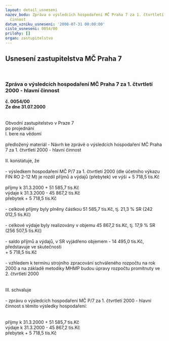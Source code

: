 ```yaml
---
layout: detail_usneseni
nazev_bodu: Zpráva o výsledcích hospodaření MČ Praha 7 za 1. čtvrtletí 2000 - hlavní
  činnost
datum_vzniku_usneseni: '2000-07-31 00:00:00'
cislo_usneseni: 0054/00
prilohy: []
organ: zastupitelstvo
---
```

<div id="ucUsn_pList" class="usn">
	<span><h2>Usnesení zastupitelstva MČ Praha 7 </h2>
<br></span><div class="standBody">
<span><h3>Zpráva o výsledcích hospodaření MČ Praha 7 za 1. čtvrtletí 2000 - hlavní činnost</h3></span><div class="center">
		<strong>č. 0054/00</strong><br>
	</div>
<div class="center">
		<strong>Ze dne 31.07.2000</strong><br><br>
	</div>     <br>Obvodní zastupitelstvo v Praze 7<br>po projednání<br>I.	bere na vědomí<br><br> předložený materiál - Návrh ke zprávě o výsledcích hospodaření MČ Praha 7 za 1. čtvrtletí 2000 - hlavní činnost<br><br>II.	konstatuje, že<br><br>- výsledkem hospodaření MČ P/7 za 1. čtvrtletí 2000 (dle účetního výkazu FIN RO 2-12 M) je rozdíl příjmů a výdajů (přebytek) ve výši                                                                 + 5 718,5 tis.Kč<br><br>příjmy k 31.3.2000	+ 51 585,7 tis.Kč<br>výdaje k 31.3.2000	- 45 867,2 tis.Kč<br>přebytek	+ 5 718,5 tis.Kč<br><br>- celkové příjmy byly  plněny částkou 51 585,7 tis.Kč, tj. 21,3 % SR (242 012,5 tis.Kč)<br><br>- celkové výdaje byly realizovány v objemu 45 867,2 tis.Kč, tj. 17,9 % SR (256 507,5 tis.Kč)<br><br>- saldo příjmů a výdajů, v SR vyjádřeno objemem - 14 495,0 tis.Kč, představuje ve skutečnosti <br>+ 5 718,5 tis.Kč<br><br>- vzhledem k termínu strojního zpracování schváleného rozpočtu na rok 2000 a na základě metodiky MHMP budou úpravy rozpočtu promítnuty ve 2. čtvrtletí 2000<br><br><br>III.	schvaluje <br><br>- zprávu o výsledcích hospodaření MČ P/7 za 1. čtvrtletí 2000 - hlavní činnost s těmito výsledky hospodaření:<br><br><br>příjmy k 31.3.2000	+ 51 585,7 tis.Kč<br>výdaje k 31.3.2000	- 45 867,2 tis.Kč<br>přebytek	+ 5 718,5 tis.Kč<br>
</div>
</div>